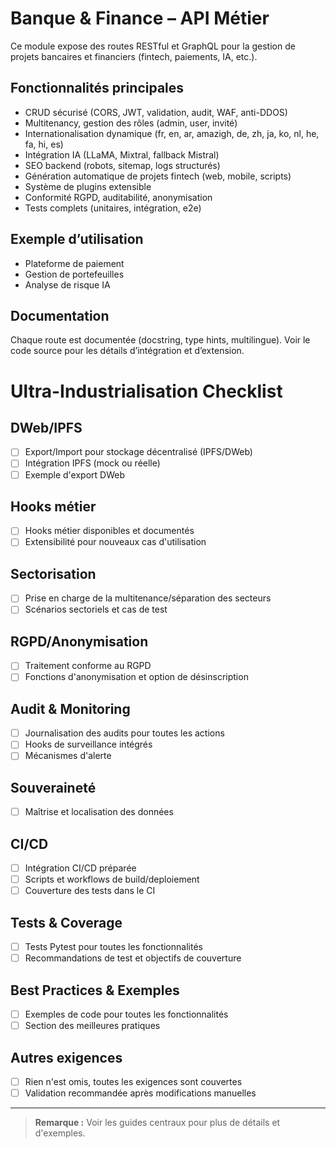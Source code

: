 # Banque & Finance – API Métier

Ce module expose des routes RESTful et GraphQL pour la gestion de projets bancaires et financiers (fintech, paiements, IA, etc.).

## Fonctionnalités principales
- CRUD sécurisé (CORS, JWT, validation, audit, WAF, anti-DDOS)
- Multitenancy, gestion des rôles (admin, user, invité)
- Internationalisation dynamique (fr, en, ar, amazigh, de, zh, ja, ko, nl, he, fa, hi, es)
- Intégration IA (LLaMA, Mixtral, fallback Mistral)
- SEO backend (robots, sitemap, logs structurés)
- Génération automatique de projets fintech (web, mobile, scripts)
- Système de plugins extensible
- Conformité RGPD, auditabilité, anonymisation
- Tests complets (unitaires, intégration, e2e)

## Exemple d’utilisation
- Plateforme de paiement
- Gestion de portefeuilles
- Analyse de risque IA

## Documentation
Chaque route est documentée (docstring, type hints, multilingue). Voir le code source pour les détails d’intégration et d’extension.

# Ultra-Industrialisation Checklist

## DWeb/IPFS
- [ ] Export/Import pour stockage décentralisé (IPFS/DWeb)
- [ ] Intégration IPFS (mock ou réelle)
- [ ] Exemple d'export DWeb

## Hooks métier
- [ ] Hooks métier disponibles et documentés
- [ ] Extensibilité pour nouveaux cas d'utilisation

## Sectorisation
- [ ] Prise en charge de la multitenance/séparation des secteurs
- [ ] Scénarios sectoriels et cas de test

## RGPD/Anonymisation
- [ ] Traitement conforme au RGPD
- [ ] Fonctions d'anonymisation et option de désinscription

## Audit & Monitoring
- [ ] Journalisation des audits pour toutes les actions
- [ ] Hooks de surveillance intégrés
- [ ] Mécanismes d'alerte

## Souveraineté
- [ ] Maîtrise et localisation des données

## CI/CD
- [ ] Intégration CI/CD préparée
- [ ] Scripts et workflows de build/deploiement
- [ ] Couverture des tests dans le CI

## Tests & Coverage
- [ ] Tests Pytest pour toutes les fonctionnalités
- [ ] Recommandations de test et objectifs de couverture

## Best Practices & Exemples
- [ ] Exemples de code pour toutes les fonctionnalités
- [ ] Section des meilleures pratiques

## Autres exigences
- [ ] Rien n'est omis, toutes les exigences sont couvertes
- [ ] Validation recommandée après modifications manuelles

---

> **Remarque :** Voir les guides centraux pour plus de détails et d'exemples.
